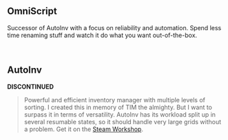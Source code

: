 ## OmniScript

Successor of AutoInv with a focus on reliability and automation. Spend less time renaming stuff and watch it do what you want out-of-the-box.

<br>

## AutoInv

**DISCONTINUED**

> Powerful and efficient inventory manager with multiple levels of sorting. I created this in memory of TIM the almighty. But I want to surpass it in terms of versatility. AutoInv has its workload split up in several resumable states, so it should handle very large grids without a problem. Get it on the [Steam Workshop](https://steamcommunity.com/sharedfiles/filedetails/?id=1675244660).
